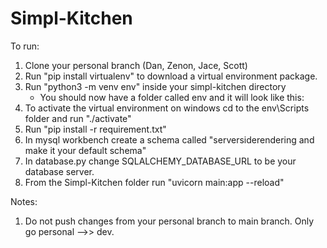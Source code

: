 # Simpl-Kitchen

To run:
1. Clone your personal branch (Dan, Zenon, Jace, Scott)
2. Run "pip install virtualenv" to download a virtual environment package.
3. Run "python3 -m venv env" inside your simpl-kitchen directory
    - You should now have a folder called env and it will look like this:  
4. To activate the virtual environment on windows cd to the env\Scripts folder and run "./activate"
5. Run "pip install -r requirement.txt"
6. In mysql workbench create a schema called "serversiderendering and make it your default schema"
7. In database.py change SQLALCHEMY_DATABASE_URL to be your database server. 
8. From the Simpl-Kitchen folder run "uvicorn main:app --reload"

Notes: 
1. Do not push changes from your personal branch to main branch. Only go personal -->> dev.